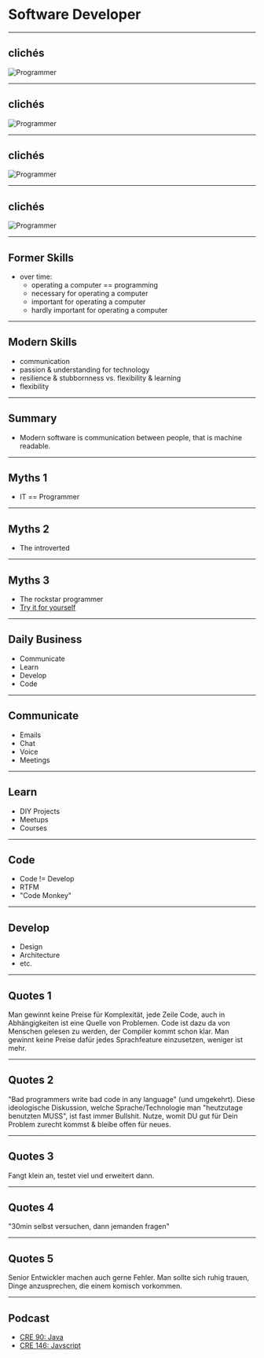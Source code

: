 # Software Developer

---

## clichés
![Programmer](./img/programmer03.jpg "Developer")

---

## clichés
![Programmer](./img/programmer04.jpg "Developer")

---

## clichés
![Programmer](./img/programmer01.jpg "Developer")

---

## clichés
![Programmer](./img/programmer02.jpg "Developer")

---

## Former Skills

- over time:
  - operating a computer == programming
  - necessary for operating a computer
  - important for operating a computer
  - hardly important for operating a computer

---

## Modern Skills

- communication
- passion & understanding for technology
- resilience & stubbornness vs. flexibility & learning
- flexibility

---

## Summary

- Modern software is communication between people, that is machine readable.

---

## Myths 1

- IT == Programmer

---

## Myths 2

- The introverted

---

## Myths 3

- The rockstar programmer
- [Try it for yourself](https://hackertyper.net)

---

## Daily Business

- Communicate
- Learn
- Develop
- Code

---

## Communicate

- Emails
- Chat
- Voice
- Meetings

---
## Learn

- DIY Projects
- Meetups
- Courses

---
## Code

- Code != Develop
- RTFM
- "Code Monkey"

---

## Develop

- Design
- Architecture
- etc.

---

## Quotes 1

Man gewinnt keine Preise für Komplexität, jede Zeile Code, auch in Abhängigkeiten ist eine Quelle von Problemen.
Code ist dazu da von Menschen gelesen zu werden, der Compiler kommt schon klar.
Man gewinnt keine Preise dafür jedes Sprachfeature einzusetzen, weniger ist mehr.

---

## Quotes 2

"Bad programmers write bad code in any language" (und umgekehrt). Diese ideologische Diskussion, welche Sprache/Technologie man "heutzutage benutzten MUSS", ist fast immer Bullshit. Nutze, womit DU gut für Dein Problem zurecht kommst & bleibe offen für neues.

---

## Quotes 3

Fangt klein an, testet viel und erweitert dann.

---
## Quotes 4

"30min selbst versuchen, dann jemanden fragen"

---
## Quotes 5

Senior Entwickler machen auch gerne Fehler. Man sollte sich ruhig trauen, Dinge anzusprechen, die einem komisch vorkommen.

---

## Podcast

- [CRE 90: Java](https://cre.fm/cre090-java)
- [CRE 146: Javscript](https://cre.fm/cre146-javascript)
